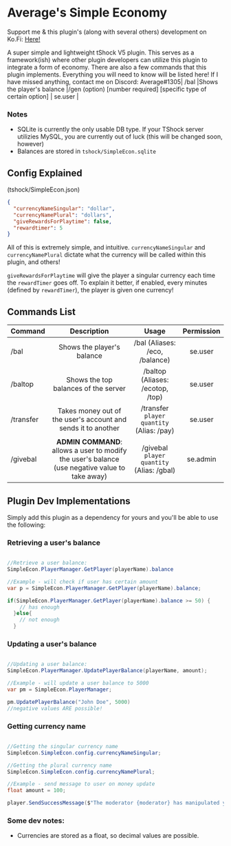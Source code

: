 # Average's Simple Economy
Support me & this plugin's (along with several others) development on Ko.Fi: [Here!](https://ko-fi.com/averageterraria)

A super simple and lightweight tShock V5 plugin. This serves as a framework(ish) where other plugin developers can utilize this plugin to integrate a form of economy. There are also a few commands that this plugin implements. Everything you will need to know will be listed here! If I have missed anything, contact me on Discord: Average#1305| /bal    |Shows the player's balance |/gen (option) [number required] [specific type of certain option] | se.user |

### Notes
- SQLite is currently the only usable DB type. If your TShock server utilizies MySQL, you are currently out of luck (this will be changed soon, however)
- Balances are stored in `tshock/SimpleEcon.sqlite`

## Config Explained
(tshock/SimpleEcon.json)

```json
{
  "currencyNameSingular": "dollar",
  "currencyNamePlural": "dollars",
  "giveRewardsForPlaytime": false,
  "rewardtimer": 5
}

```
All of this is extremely simple, and intuitive. `currencyNameSingular` and `currencyNamePlural` dictate what the currency will be called within this plugin, and others!

`giveRewardsForPlaytime` will give the player a singular currency each time the `rewardTimer` goes off. To explain it better, if enabled, every <x> minutes (defined by `rewardTimer`), the player is given one currency!
 
## Commands List 

| Command        |Description           |Usage  |Permission    |
| ------------- |:-------------:| :-----:| :-----------:|
| /bal    |Shows the player's balance | /bal (Aliases: /eco, /balance) | se.user |
| /baltop    |Shows the top balances of the server | /baltop (Aliases: /ecotop, /top) | se.user |
| /transfer    |Takes money out of the user's account and sends it to another | /transfer `player` `quantity` (Alias: /pay) | se.user |
| /givebal    |**ADMIN COMMAND**: allows a user to modify the user's balance (use negative value to take away) | /givebal `player` `quantity` (Alias: /gbal) | se.admin |

## Plugin Dev Implementations
Simply add this plugin as a dependency for yours and you'll be able to use the following:

### Retrieving a user's balance
```c#

//Retrieve a user balance:
SimpleEcon.PlayerManager.GetPlayer(playerName).balance

//Example - will check if user has certain amount
var p = SimpleEcon.PlayerManager.GetPlayer(playerName).balance;

if(SimpleEcon.PlayerManager.GetPlayer(playerName).balance >= 50) {
    // has enough
  }else{
    // not enough
  }

```

### Updating a user's balance
```c#

//Updating a user balance:
SimpleEcon.PlayerManager.UpdatePlayerBalance(playerName, amount);

//Example - will update a user balance to 5000
var pm = SimpleEcon.PlayerManager;

pm.UpdatePlayerBalance("John Doe", 5000)
//negative values ARE possible!

```

### Getting currency name
```c#

//Getting the singular currency name
SimpleEcon.SimpleEcon.config.currencyNameSingular;

//Getting the plural currency name
SimpleEcon.SimpleEcon.config.currencyNamePlural;

//Example - send message to user on money update 
float amount = 100;

player.SendSuccessMessage($"The moderator {moderator} has manipulated your currency and given you {amount} {(amount == 1 ? config.currencyNameSingular : config.currencyNamePlural)}! Your new balance is: {PlayerManager.GetPlayer(player.Name).balance} {(PlayerManager.GetPlayer(player.Name).balance == 1 ? config.currencyNameSingular : config.currencyNamePlural)}");

```

### Some dev notes:
- Currencies are stored as a float, so decimal values are possible.
